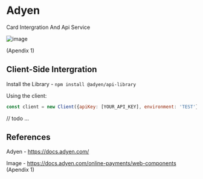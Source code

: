 # Adyen

Card Intergration And Api Service

![image](https://user-images.githubusercontent.com/33324819/158340587-5dc48a34-5ea7-404c-9b25-cf5e6107cfaf.png)

(Apendix 1)

## Client-Side Intergration

Install the Library - `npm install @adyen/api-library`

Using the client:

```javascript
const client = new Client({apiKey: [YOUR_API_KEY], environment: 'TEST'});
```

// todo ...

## References

Adyen - https://docs.adyen.com/

Image - https://docs.adyen.com/online-payments/web-components (Apendix 1)

